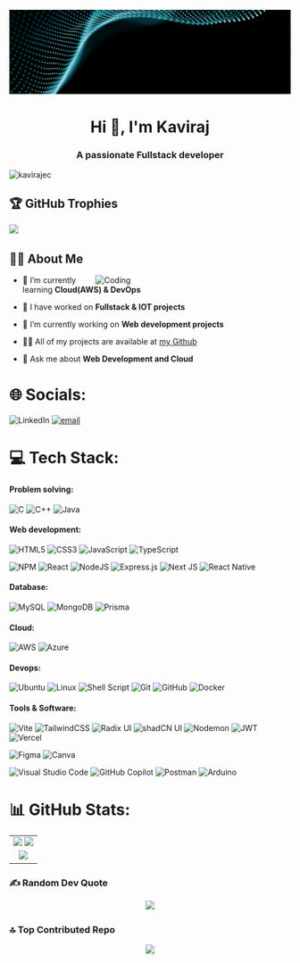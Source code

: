 ![MasterHead](https://github.com/KAVIRAJec/KAVIRAJec/blob/main/github-cover.gif)

<h1 align="center">Hi 👋, I'm Kaviraj </h1> 
<h3 align="center">A passionate Fullstack developer</h3>

<p align="left"> <img src="https://komarev.com/ghpvc/?username=kavirajec&label=Profile%20views&color=0e75b6&style=flat" alt="kavirajec" /> </p>

## 🏆 GitHub Trophies
![](https://github-profile-trophy.vercel.app/?username=KAVIRAJec&theme=vue&column=-1&row=1&margin-w=3&margin-h=3&no-bg=false&no-frame=true&no-bg=false)

## 👨‍💻 About Me

<img align="right" alt="Coding" width="350" src= "https://user-images.githubusercontent.com/99302089/233880071-f3571db1-de31-4c90-a8b8-fb5eeab94a6a.gif" />

- 🌱 I’m currently learning **Cloud(AWS) & DevOps**

- 👯 I have worked on **Fullstack & IOT projects**

- 🤝 I’m currently working on **Web development projects**
  
- 👨‍💻 All of my projects are available at [my Github](https://github.com/KAVIRAJec)

- 💬 Ask me about **Web Development and Cloud**

# 🌐 Socials:
![LinkedIn](https://img.shields.io/badge/LinkedIn-0A66C2?style=flat&logo=linkedin&logoColor=white)
[![email](https://img.shields.io/badge/Email-D14836?logo=gmail&logoColor=white)](mailto:kavirajppm2003@gmail.com) 

# 💻 Tech Stack:
#### Problem solving:
![C](https://img.shields.io/badge/c-%2300599C.svg?style=flat&logo=c&logoColor=white) ![C++](https://img.shields.io/badge/c++-%2300599C.svg?style=flat&logo=c%2B%2B&logoColor=white) 
![Java](https://img.shields.io/badge/java-%23ED8B00.svg?style=flat&logo=openjdk&logoColor=white) 

#### Web development:
![HTML5](https://img.shields.io/badge/html5-%23E34F26.svg?style=flat&logo=html5&logoColor=white) 
![CSS3](https://img.shields.io/badge/css3-%231572B6.svg?style=flat&logo=css3&logoColor=white) 
![JavaScript](https://img.shields.io/badge/javascript-%23323330.svg?style=flat&logo=javascript&logoColor=%23F7DF1E) 
![TypeScript](https://img.shields.io/badge/typescript-%23007ACC.svg?style=flat&logo=typescript&logoColor=white)

![NPM](https://img.shields.io/badge/NPM-%23CB3837.svg?style=flat&logo=npm&logoColor=white)
![React](https://img.shields.io/badge/react-%2320232a.svg?style=flat&logo=react&logoColor=%2361DAFB)
![NodeJS](https://img.shields.io/badge/node.js-6DA55F?style=flat&logo=node.js&logoColor=white)
![Express.js](https://img.shields.io/badge/express.js-%23404d59.svg?style=flat&logo=express&logoColor=%2361DAFB) 
![Next JS](https://img.shields.io/badge/Next-black?style=flat&logo=next.js&logoColor=white) 
![React Native](https://img.shields.io/badge/react_native-%2320232a.svg?style=flat&logo=react&logoColor=%2361DAFB)

#### Database:
![MySQL](https://img.shields.io/badge/mysql-4479A1.svg?style=flat&logo=mysql&logoColor=white) 
![MongoDB](https://img.shields.io/badge/MongoDB-%234ea94b.svg?style=flat&logo=mongodb&logoColor=white) 
![Prisma](https://img.shields.io/badge/Prisma-3982CE?style=flat&logo=Prisma&logoColor=white) 

#### Cloud:
![AWS](https://img.shields.io/badge/AWS-%23FF9900.svg?style=flat&logo=amazon-aws&logoColor=white)
![Azure](https://img.shields.io/badge/Azure-%230072C6.svg?style=flat&logo=microsoft-azure&logoColor=white)

#### Devops:
![Ubuntu](https://img.shields.io/badge/Ubuntu-E95420?style=flat&logo=ubuntu&logoColor=white)
![Linux](https://img.shields.io/badge/Linux-FCC624?style=flat&logo=linux&logoColor=black)
![Shell Script](https://img.shields.io/badge/Shell_Script-%23121011.svg?style=flat&logo=gnu-bash&logoColor=white)
![Git](https://img.shields.io/badge/git-%23F05033.svg?style=flat&logo=git&logoColor=white) 
![GitHub](https://img.shields.io/badge/github-%23121011.svg?style=flat&logo=github&logoColor=white) 
![Docker](https://img.shields.io/badge/docker-%230db7ed.svg?style=flat&logo=docker&logoColor=white)

#### Tools & Software:
![Vite](https://img.shields.io/badge/vite-%23646CFF.svg?style=flat&logo=vite&logoColor=white) 
![TailwindCSS](https://img.shields.io/badge/tailwindcss-%2338B2AC.svg?style=flat&logo=tailwind-css&logoColor=white)
![Radix UI](https://img.shields.io/badge/radix%20ui-161618.svg?style=flat&logo=radix-ui&logoColor=white) 
![shadCN UI](https://img.shields.io/badge/shadcn/ui-%2320232a.svg?style=flat&logo=shadcn&logoColor=white)
![Nodemon](https://img.shields.io/badge/NODEMON-%23323330.svg?style=flat&logo=nodemon&logoColor=%BBDEAD)
![JWT](https://img.shields.io/badge/JWT-black?style=flat&logo=JSON%20web%20tokens) 
![Vercel](https://img.shields.io/badge/vercel-%23000000.svg?style=flat&logo=vercel&logoColor=white) 

![Figma](https://img.shields.io/badge/figma-%23F24E1E.svg?style=flat&logo=figma&logoColor=white) 
![Canva](https://img.shields.io/badge/Canva-%2300C4CC.svg?style=flat&logo=Canva&logoColor=white) 

![Visual Studio Code](https://img.shields.io/badge/VSCode-007ACC?style=flat&logo=visualstudiocode&logoColor=white)
![GitHub Copilot](https://img.shields.io/badge/GitHub%20Copilot-5C5C5C?style=flat&logo=githubcopilot&logoColor=white)
![Postman](https://img.shields.io/badge/Postman-FF6C37?style=flat&logo=postman&logoColor=white)
![Arduino](https://img.shields.io/badge/Arduino-00979D?style=flat&logo=arduino&logoColor=white)

# 📊 GitHub Stats:
<table align="center">
  <tr>
    <td colspan="2" align="center">
      <img src="https://github-readme-stats.vercel.app/api?username=KAVIRAJec&theme=vue-dark&hide_border=true&include_all_commits=false&count_private=false" />
      <img src="https://github-readme-stats.vercel.app/api/top-langs/?username=KAVIRAJec&theme=vue-dark&hide_border=true&include_all_commits=false&count_private=false&layout=compact" />
    </td>
  </tr>
  <tr>
    <td colspan="2" align="center">
      <img src="https://github-readme-streak-stats.herokuapp.com/?user=KAVIRAJec&theme=vue-dark&hide_border=true" />
    </td>
  </tr>
</table>

### ✍️ Random Dev Quote
<p align="center">
  <img src="https://quotes-github-readme.vercel.app/api?type=vertical&theme=dark" />
</p>

### 🔝 Top Contributed Repo
<p align="center">
  <img src="https://github-contributor-stats.vercel.app/api?username=KAVIRAJec&limit=5&theme=vue-dark&combine_all_yearly_contributions=true" />
</p>
